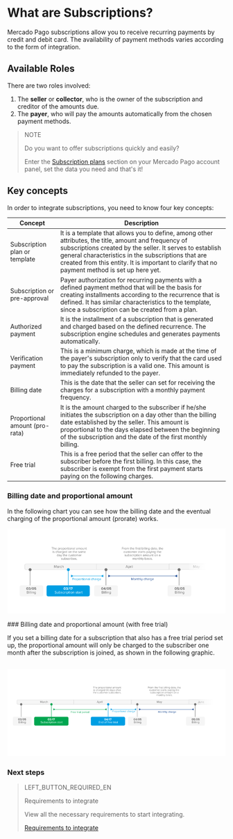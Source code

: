 # What are Subscriptions?

Mercado Pago subscriptions allow you to receive recurring payments by credit and debit card. The availability of payment methods varies according to the form of integration.

## Available Roles

There are two roles involved: 
1. The __seller__ or __collector__,  who is the owner of the subscription and creditor of the amounts due.
1. The __payer__, who will pay the amounts automatically from the chosen payment methods.

> NOTE
> 
> Do you want to offer subscriptions quickly and easily?
> 
> Enter the [Subscription plans](https://www.mercadopago[FAKER][URL][DOMAIN]/subscription-plans) section on your Mercado Pago account panel, set the data you need and that's it!


## Key concepts

In order to integrate subscriptions, you need to know four key concepts: 

| Concept | Description |
| --- |	--- |
| Subscription plan or template | It is a template that allows you to define, among other attributes, the title, amount and frequency of subscriptions created by the seller. It serves to establish general characteristics in the subscriptions that are created from this entity. It is important to clarify that no payment method is set up here yet. |
| Subscription or pre-approval | Payer authorization for recurring payments with a defined payment method that will be the basis for creating installments according to the recurrence that is defined. It has similar characteristics to the template, since a subscription can be created from a plan. |
| Authorized payment | It is the installment of a subscription that is generated and charged based on the defined recurrence. The subscription engine schedules and generates payments automatically. |
| Verification payment | This is a minimum charge, which is made at the time of the payer's subscription only to verify that the card used to pay the subscription is a valid one. This amount is immediately refunded to the payer. |
| Billing date | This is the date that the seller can set for receiving the charges for a subscription with a monthly payment frequency. |
| Proportional amount (pro-rata) | It is the amount charged to the subscriber if he/she initiates the subscription on a day other than the billing date established by the seller. This amount is proportional to the days elapsed between the beginning of the subscription and the date of the first monthly billing. |
| Free trial | This is a free period that the seller can offer to the subscriber before the first billing. In this case, the subscriber is exempt from the first payment starts paying on the following charges. |

### Billing date and proportional amount

In the following chart you can see how the billing date and the eventual charging of the proportional amount (prorate) works.

![Basic-subscriptions](/images/subscriptions/linea-cobro-EN.png)

### Billing date and proportional amount (with free trial)

If you set a billing date for a subscription that also has a free trial period set up, the proportional amount will only be charged to the subscriber one month after the subscription is joined, as shown in the following graphic.

![Basic-subscriptions](/images/subscriptions/linea-cobro-trial-EN.png)
------------

### Next steps
> LEFT_BUTTON_REQUIRED_EN
>
> Requirements to integrate
>
> View all the necessary requirements to start integrating.
>
> [Requirements to integrate](https://www.mercadopago[FAKER][URL][DOMAIN]/developers/en/guides/online-payments/subscriptions/previous-requirements)
